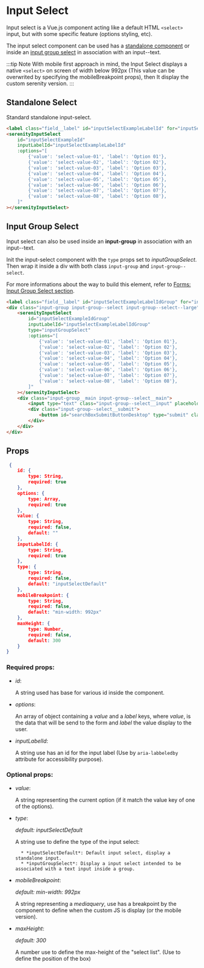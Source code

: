 # Input Select

Input select is a Vue.js component acting like a default HTML `<select>` input, but with some specific feature (options styling, etc).

The input select component can be used has a [standalone component](#standalone-select) or inside an [input group select](#input-group-select) in association with an input--text.

:::tip Note
With mobile first approach in mind, the Input Select displays a native `<select>` on screen of width below 992px (This value can be overwrited by specifying the mobileBreakpoint props), then It display the custom serenity version.
:::

## Standalone Select

Standard standalone input-select.

<div class="sd-example">
    <Example-InputSelect></Example-InputSelect>
</div>

```html
<label class="field__label" id="inputSelectExampleLabelId" for="inputSelectExampleId">Default Input Select:</label>
<serenityInputSelect
    id="inputSelectExampleId"
    inputLabelId="inputSelectExampleLabelId"
    :options="[
        {'value': 'select-value-01', 'label': 'Option 01'},
        {'value': 'select-value-02', 'label': 'Option 02'},
        {'value': 'select-value-03', 'label': 'Option 03'},
        {'value': 'select-value-04', 'label': 'Option 04'},
        {'value': 'select-value-05', 'label': 'Option 05'},
        {'value': 'select-value-06', 'label': 'Option 06'},
        {'value': 'select-value-07', 'label': 'Option 07'},
        {'value': 'select-value-08', 'label': 'Option 08'},
    ]"
></serenityInputSelect>
```

## Input Group Select

Input select can also be used inside an **input-group** in association with an input--text.

Init the input-select component with the `type` props set to *inputGroupSelect*. Then wrap it inside a div with both class `input-group` and `input-group--select`.

For more informations about the way to build this element, refer to [Forms: Input Group Select section](../css/components/forms.md#input-group-select).

<div class="sd-example">
    <Example-InputSelectGroup></Example-InputSelectGroup>
</div>

```html
<label class="field__label" id="inputSelectExampleLabelIdGroup" for="inputSelectExampleIdGroup">Group Input Select:</label>
<div class="input-group input-group--select input-group--select--large">
    <serenityInputSelect
        id="inputSelectExampleIdGroup"
        inputLabelId="inputSelectExampleLabelIdGroup"
        type="inputGroupSelect"
        :options="[
            {'value': 'select-value-01', 'label': 'Option 01'},
            {'value': 'select-value-02', 'label': 'Option 02'},
            {'value': 'select-value-03', 'label': 'Option 03'},
            {'value': 'select-value-04', 'label': 'Option 04'},
            {'value': 'select-value-05', 'label': 'Option 05'},
            {'value': 'select-value-06', 'label': 'Option 06'},
            {'value': 'select-value-07', 'label': 'Option 07'},
            {'value': 'select-value-08', 'label': 'Option 08'},
        ]"
    ></serenityInputSelect>
    <div class="input-group__main input-group--select__main">
        <input type="text" class="input-group--select__input" placeholder="Enter a city, a postal code..." />
        <div class="input-group--select__submit">
            <button id="searchBoxSubmitButtonDesktop" type="submit" class="button button--primary">Search</button>
        </div>
    </div>
</div>
```

## Props

```json
 {
    id: {
        type: String,
        required: true
    },
    options: {
        type: Array,
        required: true
    },
    value: {
        type: String,
        required: false,
        default: ""
    },
    inputLabelId: {
        type: String,
        required: true
    },
    type: {
        type: String,
        required: false,
        default: "inputSelectDefault"
    },
    mobileBreakpoint: {
        type: String,
        required: false,
        default: "min-width: 992px"
    },
    maxHeight: {
        type: Number,
        required: false,
        default: 300
    }
}
```

### Required props:

* *id*:

    A string used has base for various id inside the component.

* *options*:

    An array of object containing a *value* and a *label* keys, where *value*, is the data that will be send to the form and *label* the value display to the user.

* *inputLabelId*:

    A string use has an id for the input label (Use by `aria-labbeledby` attribute for accessibility purpose).

### Optional props:

* *value*:

    A string representing the current option (if it match the value key of one of the options).

* *type*:

    *default: inputSelectDefault*

    A string use to define the type of the input select:

        * *inputSelectDefault*: Default input select, display a standalone input.
        * *inputGroupSelect*: Display a input select intended to be associated with a text input inside a group.

* *mobileBreakpoint*:

    *default: min-width: 992px*

    A string representing a *mediaquery*, use has a breakpoint by the component to define when the custom JS is display (or the mobile version).

* *maxHeight*:

    *default: 300*

    A number use to define the max-height of the "select list". (Use to define the position of the box)
